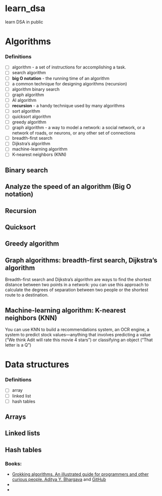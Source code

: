 # learn_dsa
learn DSA in public


# Algorithms

### Definitions
- [ ] algorithm -  a set of instructions for accomplishing a task. 
- [ ] search algorithm 
- [ ] **big O notation** -  the running time of an algorithm 
- [ ] a common technique for designing algorithms (recursion)
- [ ] algorithm binary search
- [ ] graph algorithm
- [ ] AI algorithm
- [ ] **recursion** - a handy technique used by many algorithms
- [ ] sort algorithm
- [ ] quicksort algorithm
- [ ]  greedy algorithm
- [ ]  graph algorithm - a way to model a network: a social network, or a network of roads, or neurons, or any other set of connections
- [ ]  breadth-first search
- [ ]  Dijkstra’s algorithm 
- [ ]   machine-learning algorithm
- [ ]   K-nearest neighbors (KNN)

## Binary search

##  Analyze the speed of an algorithm (Big O notation)

## Recursion

## Quicksort

## Greedy algorithm

## Graph algorithms: breadth-first search, Dijkstra’s algorithm 
Breadth-first search and Dijkstra’s algorithm are ways to find the shortest distance between two points in a network: you can use this approach to calculate the degrees of separation between two people or the shortest route to a destination.

## Machine-learning algorithm: K-nearest neighbors (KNN)
You can use KNN to build a recommendations system, an OCR engine, a system to predict stock values—anything that involves predicting a value (“We think Adit will rate this movie 4 stars”) or classifying an object (“That letter is a Q”)

# Data structures
### Definitions
- [ ] array
- [ ] linked list
- [ ] hash tables

## Arrays 
## Linked lists
## Hash tables


### Books:
- [Grokking algorithms. An illustrated guide for programmers and other curious people. Aditya Y. Bhargava](https://www.manning.com/books/grokking-algorithms) and [GitHub](https://github.com/egonschiele/grokking_algorithms)
- 
-  
